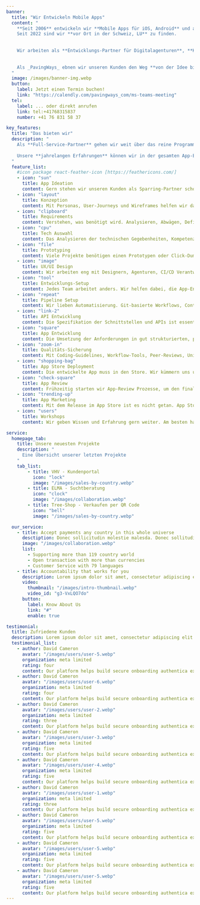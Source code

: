 ```yaml
---
banner:
  title: "Wir Entwickeln Mobile Apps"
  content: "
    **Seit 2006** entwickeln wir **Mobile Apps für iOS, Android** und andere Plattformen. 
    Seit 2022 sind wir **vor Ort in der Schweiz, LU** zu finden.
    
    
    Wir arbeiten als **Entwicklungs-Partner für Digitalagenturen**, **Know-How-Provider für KMUs** und als Teil von **IT-Abteilungen in Weltkonzernen**.
    
    
    Als _PavingWays_ ebnen wir unseren Kunden den Weg **von der Idee bis in die App Stores** und darüber hinaus.
  "
  image: /images/banner-img.webp
  button:
    label: Jetzt einen Termin buchen!
    link: "https://calendly.com/pavingways_com/ms-teams-meeting"
  tel:
    label: ... oder direkt anrufen
    link: tel:+41768315837 
    number: +41 76 831 58 37

key_features:
  title: "Das bieten wir"
  description: "
    Als **Full-Service-Partner** gehen wir weit über das reine Programmieren hinaus.
    
    Unsere **jahrelangen Erfahrungen** können wir in der gesamten App-Entwicklungs-Kette einbringen.
  " 
  feature_list:
    #icon package react-feather-icon [https://feathericons.com/]
    - icon: "sun"
      title: App Ideation
      content: Gern stehen wir unseren Kunden als Sparring-Partner schon während der Ideenfindung zur Seite. Unsere Erfahrungen lassen uns frühzeitig nützlichen Input geben.
    - icon: "layout"
      title: Konzeption
      content: Mit Personas, User-Journeys und Wireframes helfen wir dabei, der App-Idee einen Gestalt zu verleihen und sie konkret werden zu lassen.
    - icon: "clipboard"
      title: Requirements
      content: Verstehen, was benötigt wird. Analysieren, Abwägen, Definieren und Dokumentieren sind wichtige erste Schritte in jedem unserer App-Projekte.
    - icon: "cpu"
      title: Tech Auswahl
      content: Das Analysieren der technischen Gegebenheiten, Kompetenzen und Möglichkeiten ermöglicht uns die Auswahl der passenden Technologien und Definition in Ihrem Entwicklung-Setup.
    - icon: "file"
      title: Prototyping
      content: Viele Projekte benötigen einen Prototypen oder Click-Dummy. Wir benutzen Tools, die es uns ermöglichen, die App auf Basis unserer Prototypen weiterzuentwickeln.
    - icon: "image"
      title: UX/UI Design
      content: Wir arbeiten eng mit Designern, Agenturen, CI/CD Verantwortlichen und Marketing-Abteilungen zusammen, um die bestmögliche User Experience zu generieren.    
    - icon: "tool"
      title: Entwicklungs-Setup
      content: Jedes Team arbeitet anders. Wir helfen dabei, die App-Entwicklung in Ihren Workflow einzubinden und die Developer Experience zu maximieren.
    - icon: "repeat"
      title: Pipeline Setup
      content: Wir lieben Automatisierung. Git-basierte Workflows, Continuous Integration und Delivery, GitHub Actions und End-to-End Tests sind nur einige unserer Tools. 
    - icon: "link-2"
      title: API Entwicklung
      content: Die Spezifikation der Schnittstellen und APIs ist essentiell. Wir entwickeln Interfaces und implementieren APIs in App, auf Server-Seite und zu Drittsystemen.
    - icon: "square"
      title: App Entwicklung
      content: Die Umsetzung der Anforderungen in gut strukturierten, performanten und dokumentierten Code ist eine Kunst, die wir seit Jahren beherrschen.
    - icon: "zoom-in"
      title: Qualitäts-Sicherung
      content: Mit Coding-Guidelines, Workflow-Tools, Peer-Reviews, Unit- und End-to-End Tests, User Labs und Hallway gewährleisten wir die Qualität unserer und Ihrer Apps.
    - icon: "shopping-bag"
      title: App Store Deployment
      content: Die entwickelte App muss in den Store. Wir kümmern uns um Zertifikate, Private Keys, Provisioning Profile und Entitles. 
    - icon: "check-square"
      title: App Review
      content: Frühzeitig starten wir App-Review Prozesse, um den finalen Live-Gang in den App Stores zu beschleunigen. Zahlreiche Review-Runden haben uns wertvolle Erfahrungen sammeln lassen.
    - icon: "trending-up"
      title: App Marketing
      content: Mit dem Release im App Store ist es nicht getan. App Store Optimizaton (ASO) ist mindestens genau so wichtig wie SEO bei Websites. Wir helfen Ihnen dabei!
    - icon: "users"
      title: Workshops
      content: Wir geben Wissen und Erfahrung gern weiter. Am besten hands-On im Team, aber auch als halb- oder ganztägiger Workshop.

service:
  homepage_tab:
    title: Unsere neuesten Projekte
    description: "
      Eine Übersicht unserer letzten Projekte
    "
    tab_list:
        - title: VHV - Kundenportal
          icon: "lock"
          image: "/images/sales-by-country.webp"
        - title: ELMA - Suchtberatung
          icon: "clock"
          image: "/images/collaboration.webp"
        - title: Tree-Shop - Verkaufen per QR Code 
          icon: "bell"
          image: "/images/sales-by-country.webp"

  our_service:
    - title: Accept payments any country in this whole universe
      desctiption: Donec sollicitudin molestie malesda. Donec sollitudin molestie malesuada. Mauris pellentesque nec, egestas non nisi. Cras ultricies ligula sed
      image: "/images/collaboration.webp"
      list:
        - Supporting more than 119 country world
        - Open transaction with more than currencies
        - Customer Service with 79 languages
    - title: Accountability that works for you
      description: Lorem ipsum dolor sit amet, consectetur adipiscing elit. Morbi egestas Werat viverra id et aliquet. vulputate egestas sollicitudin.
      video:
        thumbnail: "/images/intro-thumbnail.webp"
        video_id: "g3-VxLQO7do"
      button:
        label: Know About Us
        link: "#"
        enable: true

testimonial:
  title: Zufriedene Kunden
  description: Lorem ipsum dolor sit amet, consectetur adipiscing elit. Morbi egestas Werat viverra id et aliquet. vulputate egestas sollicitudin.
  testimonial_list:
    - author: David Cameron
      avatar: "/images/users/user-5.webp"
      organization: meta limited
      rating: four
      content: Our platform helps build secure onboarding authentica experiences & engage your users. We build .
    - author: David Cameron
      avatar: "/images/users/user-6.webp"
      organization: meta limited
      rating: four
      content: Our platform helps build secure onboarding authentica experiences & engage your users. We build .
    - author: David Cameron
      avatar: "/images/users/user-2.webp"
      organization: meta limited
      rating: three
      content: Our platform helps build secure onboarding authentica experiences & engage your users. We build .
    - author: David Cameron
      avatar: "/images/users/user-3.webp"
      organization: meta limited
      rating: five
      content: Our platform helps build secure onboarding authentica experiences & engage your users. We build .
    - author: David Cameron
      avatar: "/images/users/user-4.webp"
      organization: meta limited
      rating: five
      content: Our platform helps build secure onboarding authentica experiences & engage your users. We build .
    - author: David Cameron
      avatar: "/images/users/user-1.webp"
      organization: meta limited
      rating: three
      content: Our platform helps build secure onboarding authentica experiences & engage your users. We build .
    - author: David Cameron
      avatar: "/images/users/user-5.webp"
      organization: meta limited
      rating: five
      content: Our platform helps build secure onboarding authentica experiences & engage your users. We build .
    - author: David Cameron
      avatar: "/images/users/user-5.webp"
      organization: meta limited
      rating: five
      content: Our platform helps build secure onboarding authentica experiences & engage your users. We build .
    - author: David Cameron
      avatar: "/images/users/user-5.webp"
      organization: meta limited
      rating: five
      content: Our platform helps build secure onboarding authentica experiences & engage your users. We build .
---
```

